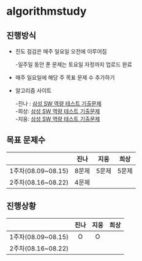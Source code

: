 # **algorithmstudy**

## 진행방식

- 진도 점검은 매주 일요일 오전에 이루어짐

	-일주일 동안 푼 문제는 토요일 자정까지 업로드 완료
- 매주 일요일에 해당 주 목표 문제 수 추가하기
- 알고리즘 사이트

	-진나 : [삼성 SW 역량 테스트 기출문제](https://www.acmicpc.net/workbook/view/1152)   
	-희상:  [삼성 SW 역량 테스트 기출문제](https://www.acmicpc.net/workbook/view/1152)  
	-지웅:  [삼성 SW 역량 테스트 기출문제](https://www.acmicpc.net/workbook/view/1152)  

## 목표 문제수

|                    | 진나 | 지웅 | 희상 |
| :----------------: | :--: | :--: | :--: |
| 1주차(08.09~08.15) | 8문제| 5문제|5문제|
| 2주차(08.16~08.22) | 4문제| ||



## 진행상황

|                    | 진나 | 지웅 | 희상 |
| :----------------: | :--: | :--: | :--: |
| 1주차(08.09~08.15) |  O  |  O  |      |
| 2주차(08.16~08.22) |      |      |      |

